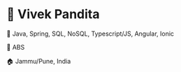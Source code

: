 <h1> <b> 👋 Vivek Pandita</b> </h1>
<p>🌱 Java, Spring, SQL, NoSQL, Typescript/JS, Angular, Ionic </p>
<p>💼 ABS </p>
<p>🏠 Jammu/Pune, India </p>




<!---
vivekpandita/vivekpandita is a ✨ special ✨ repository because its `README.md` (this file) appears on your GitHub profile.
You can click the Preview link to take a look at your changes.
--->
